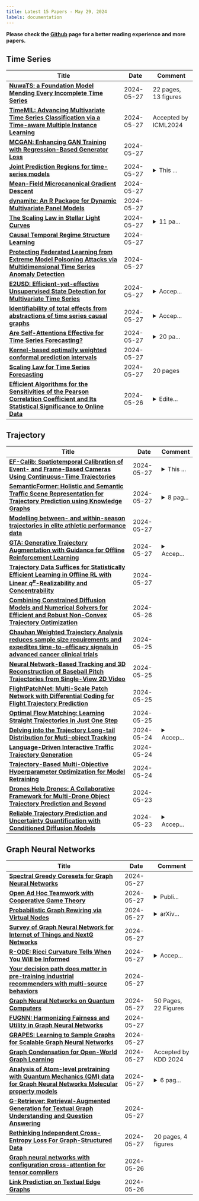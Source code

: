 ```yaml
---
title: Latest 15 Papers - May 29, 2024
labels: documentation
---
```

**Please check the [Github](https://github.com/zezhishao/MTS_Daily_ArXiv) page for a better reading experience and more papers.**

## Time Series
| **Title** | **Date** | **Comment** |
| --- | --- | --- |
| **[NuwaTS: a Foundation Model Mending Every Incomplete Time Series](http://arxiv.org/abs/2405.15317v2)** | 2024-05-27 | 22 pages, 13 figures |
| **[TimeMIL: Advancing Multivariate Time Series Classification via a Time-aware Multiple Instance Learning](http://arxiv.org/abs/2405.03140v2)** | 2024-05-27 | Accepted by ICML2024 |
| **[MCGAN: Enhancing GAN Training with Regression-Based Generator Loss](http://arxiv.org/abs/2405.17191v1)** | 2024-05-27 |  |
| **[Joint Prediction Regions for time-series models](http://arxiv.org/abs/2405.12234v2)** | 2024-05-27 | <details><summary>This ...</summary><p>This work is a Master Thesis</p></details> |
| **[Mean-Field Microcanonical Gradient Descent](http://arxiv.org/abs/2403.08362v2)** | 2024-05-27 |  |
| **[dynamite: An R Package for Dynamic Multivariate Panel Models](http://arxiv.org/abs/2302.01607v2)** | 2024-05-27 |  |
| **[The Scaling Law in Stellar Light Curves](http://arxiv.org/abs/2405.17156v1)** | 2024-05-27 | <details><summary>11 pa...</summary><p>11 pages, 5 figures, submitted to ICML 2024 AI4Science workshop</p></details> |
| **[Causal Temporal Regime Structure Learning](http://arxiv.org/abs/2311.01412v2)** | 2024-05-27 |  |
| **[Protecting Federated Learning from Extreme Model Poisoning Attacks via Multidimensional Time Series Anomaly Detection](http://arxiv.org/abs/2303.16668v2)** | 2024-05-27 |  |
| **[E2USD: Efficient-yet-effective Unsupervised State Detection for Multivariate Time Series](http://arxiv.org/abs/2402.14041v6)** | 2024-05-27 | <details><summary>Accep...</summary><p>Accepted by The Web Conference 2024 (WWW 2024)</p></details> |
| **[Identifiability of total effects from abstractions of time series causal graphs](http://arxiv.org/abs/2310.14691v6)** | 2024-05-27 | <details><summary>Accep...</summary><p>Accepted to the 40th Conference on Uncertainty in Artificial Intelligence (UAI) 2024, Barcelona, Spain</p></details> |
| **[Are Self-Attentions Effective for Time Series Forecasting?](http://arxiv.org/abs/2405.16877v1)** | 2024-05-27 | <details><summary>20 pa...</summary><p>20 pages, 14 figures, 13 tables. Submitted to NeurIPS 2024 (under review)</p></details> |
| **[Kernel-based optimally weighted conformal prediction intervals](http://arxiv.org/abs/2405.16828v1)** | 2024-05-27 |  |
| **[Scaling Law for Time Series Forecasting](http://arxiv.org/abs/2405.15124v2)** | 2024-05-27 | 20 pages |
| **[Efficient Algorithms for the Sensitivities of the Pearson Correlation Coefficient and Its Statistical Significance to Online Data](http://arxiv.org/abs/2405.14686v2)** | 2024-05-26 | <details><summary>Edite...</summary><p>Edited typos in: -Section 1, paragraph 2 - Section 1, paragraph 4 - Proof of Lemma 3.2 - Numbering in Lemma 3.6 - Section 4, paragraph 2 - Section 5.1, paragraph 1 - Section 5.1, paragraph 2 Added final sentence to Section 5.2, paragraph 4</p></details> |

## Trajectory
| **Title** | **Date** | **Comment** |
| --- | --- | --- |
| **[EF-Calib: Spatiotemporal Calibration of Event- and Frame-Based Cameras Using Continuous-Time Trajectories](http://arxiv.org/abs/2405.17278v1)** | 2024-05-27 | <details><summary>This ...</summary><p>This work has been submitted to the IEEE for possible publication. Copyright may be transferred without notice, after which this version may no longer be accessible</p></details> |
| **[SemanticFormer: Holistic and Semantic Traffic Scene Representation for Trajectory Prediction using Knowledge Graphs](http://arxiv.org/abs/2404.19379v2)** | 2024-05-27 | <details><summary>8 pag...</summary><p>8 pages, 7 figures, submitted to RA-L</p></details> |
| **[Modelling between- and within-season trajectories in elite athletic performance data](http://arxiv.org/abs/2405.17214v1)** | 2024-05-27 |  |
| **[GTA: Generative Trajectory Augmentation with Guidance for Offline Reinforcement Learning](http://arxiv.org/abs/2405.16907v1)** | 2024-05-27 | <details><summary>Accep...</summary><p>Accepted (Spotlight) to ICLR 2024 Workshop on Generative Models for Decision Making. Jaewoo Lee and Sujin Yun are equal contribution authors</p></details> |
| **[Trajectory Data Suffices for Statistically Efficient Learning in Offline RL with Linear $q^π$-Realizability and Concentrability](http://arxiv.org/abs/2405.16809v1)** | 2024-05-27 |  |
| **[Combining Constrained Diffusion Models and Numerical Solvers for Efficient and Robust Non-Convex Trajectory Optimization](http://arxiv.org/abs/2403.05571v3)** | 2024-05-26 |  |
| **[Chauhan Weighted Trajectory Analysis reduces sample size requirements and expedites time-to-efficacy signals in advanced cancer clinical trials](http://arxiv.org/abs/2405.02529v2)** | 2024-05-25 |  |
| **[Neural Network-Based Tracking and 3D Reconstruction of Baseball Pitch Trajectories from Single-View 2D Video](http://arxiv.org/abs/2405.16296v1)** | 2024-05-25 |  |
| **[FlightPatchNet: Multi-Scale Patch Network with Differential Coding for Flight Trajectory Prediction](http://arxiv.org/abs/2405.16200v1)** | 2024-05-25 |  |
| **[Optimal Flow Matching: Learning Straight Trajectories in Just One Step](http://arxiv.org/abs/2403.13117v2)** | 2024-05-25 |  |
| **[Delving into the Trajectory Long-tail Distribution for Muti-object Tracking](http://arxiv.org/abs/2403.04700v2)** | 2024-05-24 | <details><summary>Accep...</summary><p>Accepted by CVPR 2024!</p></details> |
| **[Language-Driven Interactive Traffic Trajectory Generation](http://arxiv.org/abs/2405.15388v1)** | 2024-05-24 |  |
| **[Trajectory-Based Multi-Objective Hyperparameter Optimization for Model Retraining](http://arxiv.org/abs/2405.15303v1)** | 2024-05-24 |  |
| **[Drones Help Drones: A Collaborative Framework for Multi-Drone Object Trajectory Prediction and Beyond](http://arxiv.org/abs/2405.14674v1)** | 2024-05-23 |  |
| **[Reliable Trajectory Prediction and Uncertainty Quantification with Conditioned Diffusion Models](http://arxiv.org/abs/2405.14384v1)** | 2024-05-23 | <details><summary>Accep...</summary><p>Accepted at IEEE/CVF Computer Vision and Pattern Recognition Conference Workshops (CVPRW) 2024</p></details> |

## Graph Neural Networks
| **Title** | **Date** | **Comment** |
| --- | --- | --- |
| **[Spectral Greedy Coresets for Graph Neural Networks](http://arxiv.org/abs/2405.17404v1)** | 2024-05-27 |  |
| **[Open Ad Hoc Teamwork with Cooperative Game Theory](http://arxiv.org/abs/2402.15259v2)** | 2024-05-27 | <details><summary>Publi...</summary><p>Published at ICML 2024, 29 pages</p></details> |
| **[Probabilistic Graph Rewiring via Virtual Nodes](http://arxiv.org/abs/2405.17311v1)** | 2024-05-27 | <details><summary>arXiv...</summary><p>arXiv admin note: text overlap with arXiv:2310.02156</p></details> |
| **[Survey of Graph Neural Network for Internet of Things and NextG Networks](http://arxiv.org/abs/2405.17309v1)** | 2024-05-27 |  |
| **[R-ODE: Ricci Curvature Tells When You Will be Informed](http://arxiv.org/abs/2405.17282v1)** | 2024-05-27 | <details><summary>Accep...</summary><p>Accepted by SIGIR 2024</p></details> |
| **[Your decision path does matter in pre-training industrial recommenders with multi-source behaviors](http://arxiv.org/abs/2405.17132v1)** | 2024-05-27 |  |
| **[Graph Neural Networks on Quantum Computers](http://arxiv.org/abs/2405.17060v1)** | 2024-05-27 | 50 Pages, 22 Figures |
| **[FUGNN: Harmonizing Fairness and Utility in Graph Neural Networks](http://arxiv.org/abs/2405.17034v1)** | 2024-05-27 |  |
| **[GRAPES: Learning to Sample Graphs for Scalable Graph Neural Networks](http://arxiv.org/abs/2310.03399v2)** | 2024-05-27 |  |
| **[Graph Condensation for Open-World Graph Learning](http://arxiv.org/abs/2405.17003v1)** | 2024-05-27 | Accepted by KDD 2024 |
| **[Analysis of Atom-level pretraining with Quantum Mechanics (QM) data for Graph Neural Networks Molecular property models](http://arxiv.org/abs/2405.14837v2)** | 2024-05-27 | <details><summary>6 pag...</summary><p>6 pages + 11 Supplement Materials</p></details> |
| **[G-Retriever: Retrieval-Augmented Generation for Textual Graph Understanding and Question Answering](http://arxiv.org/abs/2402.07630v3)** | 2024-05-27 |  |
| **[Rethinking Independent Cross-Entropy Loss For Graph-Structured Data](http://arxiv.org/abs/2405.15564v2)** | 2024-05-27 | 20 pages, 4 figures |
| **[Graph neural networks with configuration cross-attention for tensor compilers](http://arxiv.org/abs/2405.16623v1)** | 2024-05-26 |  |
| **[Link Prediction on Textual Edge Graphs](http://arxiv.org/abs/2405.16606v1)** | 2024-05-26 |  |

